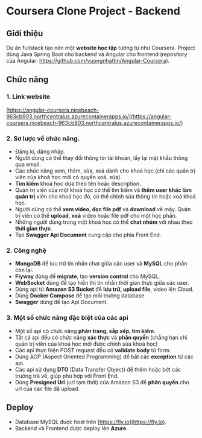 # Coursera Clone Project - Backend
## Giới thiệu 
Dự án fullstack tạo nên một **website học tập** tương tự như Coursera. Project dùng Java Spring Boot cho backend và Angular cho frontend (repository của Angular: https://github.com/vuongnhattin/Angular-Coursera). 
## Chức năng
### 1. Link website
[https://angular-coursera.nicebeach-963cb903.northcentralus.azurecontainerapps.io/](https://angular-coursera.nicebeach-963cb903.northcentralus.azurecontainerapps.io/)
### 2. Sơ lược về chức năng.
- Đăng kí, đăng nhập.
- Người dùng có thể thay đổi thông tin tài khoản, lấy lại mật khẩu thông qua email.
- Các chức năng xem, thêm, sửa, xoá dành cho khoá học (chỉ các quản trị viên của khoá học mới có quyền xoá, sửa).
- **Tìm kiếm** khoá học dựa theo tên hoặc description.
- Quản trị viên của một khoá học có thể tìm kiếm và **thêm user khác làm quản trị** viên cho khoá học đó, có thể chỉnh sửa thông tin hoặc xoá khoá học.
- Người dùng có thể **xem video, đọc file pdf** và **download** về máy. Quản trị viên có thể **upload**, **xoá** video hoặc file pdf cho một học phần.
- Những người dùng trong một khoá học có thể **chat nhóm** với nhau theo **thời gian thực**.
- Tạo **Swagger Api Document** cung cấp cho phía Front End.
### 2. Công nghệ
- **MongoDB** để lưu trữ tin nhắn chat giữa các user và **MySQL** cho phần còn lại.
- **Flyway** dùng để **migrate**, tạo **version control** cho MySQL.
- **WebSocket** dùng để tạo hiển thị tin nhắn thời gian thực giữa các user.
- Dùng api từ **Amazon S3 Bucket** để **lưu trữ, upload file**, video lên Cloud.
- Dùng **Docker Compose** để tạo môi trường database.
- **Swagger** dùng để tạo Api Document.
### 3. Một số chức năng đặc biệt của các api
- Một số api có chức năng **phân trang, sắp xếp, tìm kiếm**.
- Tất cả api đều có chức năng **xác thực** và **phân quyền** (chẳng hạn chỉ quản trị viên của khoá học mới được chỉnh sửa khoá học)
- Các api thực hiện POST request đều có **validate body** từ form.
- Dùng AOP (Aspect Oriented Programming) để bắt các **exception** từ các api.
- Các api sử dụng **DTO** (Data Transfer Object) để thêm hoặc bớt các trường trả về, giúp phù hợp với Front End.
- Dùng **Presigned Url** (url tạm thời) của Amazon S3 để **phân quyền** cho url của các file đã upload.
## Deploy
- Database MySQL được host trên [https://fly.io](https://fly.io).
- Backend và Frontend được deploy lên **Azure**.
